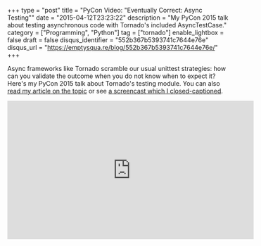 +++
type = "post"
title = "PyCon Video: \"Eventually Correct: Async Testing\""
date = "2015-04-12T23:23:22"
description = "My PyCon 2015 talk about testing asynchronous code with Tornado's included AsyncTestCase."
category = ["Programming", "Python"]
tag = ["tornado"]
enable_lightbox = false
draft = false
disqus_identifier = "552b367b5393741c7644e76e"
disqus_url = "https://emptysqua.re/blog/552b367b5393741c7644e76e/"
+++

<p>Async frameworks like Tornado scramble our usual unittest strategies: how can you validate the outcome when you do not know when to expect it? Here's my PyCon 2015 talk about Tornado's testing module. You can also <a href="/eventually-correct-async-testing-tornado/">read my article on the topic</a> or see <a href="/screencast-of-eventually-correct-async-testing-with-tornado/">a screencast which I closed-captioned</a>.</p>
<iframe width="560" height="315" src="https://www.youtube.com/embed/GpvCSkxLiZo?rel=0" frameborder="0" allowfullscreen></iframe>
